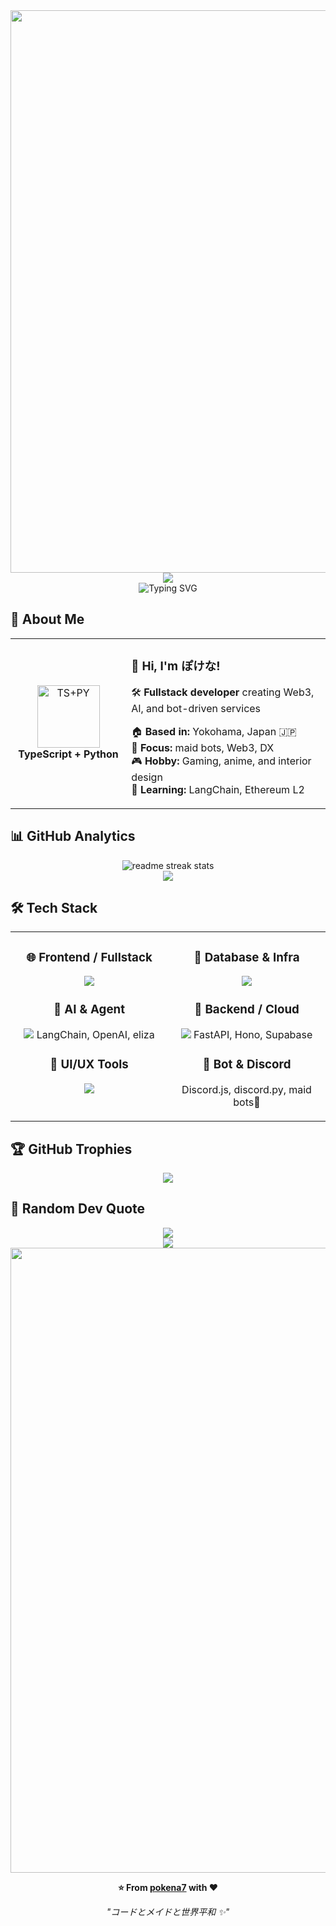 <div align="center">
  <img src="https://user-images.githubusercontent.com/74038190/212284100-561aa473-3905-4a80-b561-0d28506553ee.gif" width="900">
</div>

<div align="center">
  <img src="https://capsule-render.vercel.app/api?type=waving&color=gradient&customColorList=0,2,2,5,30&height=150&section=header&animation=twinkling" />
</div>

<div align="center">
  <img src="https://readme-typing-svg.herokuapp.com?font=Fira+Code&size=32&duration=2800&pause=2000&color=A9FEF7&center=true&vCenter=true&width=600&lines=Hey+there!+I'm+ぽけな+%F0%9F%91%8B;TypeScript+%26+Python+Lover+%E2%9D%A4%EF%B8%8F;Web3+%2B+AI+image+dev+%F0%9F%A7%A0;Always+crafting+maid+bots+%E3%83%A1" alt="Typing SVG" />
</div>

## 🌟 **About Me**

<div align="center">

<table>
<tr>
<td width="200" align="center">
<img src="https://skillicons.dev/icons?i=ts,py" width="100" height="100" alt="TS+PY" />
<br><strong>TypeScript + Python</strong>
</td>
<td width="400" align="left">

### 👋 **Hi, I'm ぽけな!**
🛠️ **Fullstack developer** creating Web3, AI, and bot-driven services  

🏠 **Based in:** Yokohama, Japan 🇯🇵  
🧠 **Focus:** maid bots, Web3, DX  
🎮 **Hobby:** Gaming, anime, and interior design  
🌱 **Learning:** LangChain, Ethereum L2 

</td>
</tr>
</table>

</div>

## 📊 **GitHub Analytics**

<div align="center">
  <img src="https://github-readme-streak-stats.herokuapp.com/?user=pokena7&theme=transparent&border_radius=10&starting_year=2020" alt="readme streak stats" />
</div>

<div align="center">
  <img src="https://github-readme-activity-graph.vercel.app/graph?username=pokena7&custom_title=ぽけな's%20GitHub%20Activity%20Graph&bg_color=0d1117&color=58a6ff&line=58a6ff&point=58a6ff&area=true&hide_border=true" />
</div>

## 🛠️ **Tech Stack**

<table align="center">
<tr>
<td width="50%" align="center" valign="top">

### 🌐  **Frontend / Fullstack**
<img src="https://skillicons.dev/icons?i=nextjs,react,tailwind,ts,js" />

### 🤖  **AI & Agent**
<img src="https://skillicons.dev/icons?i=python" /> LangChain, OpenAI, eliza

### 🎨  **UI/UX Tools**
<img src="https://skillicons.dev/icons?i=figma" />

</td>
<td width="50%" align="center" valign="top">

### 💾  **Database & Infra**
<img src="https://skillicons.dev/icons?i=postgresql,docker,aws" />

### 🔌  **Backend / Cloud**
<img src="https://skillicons.dev/icons?i=nodejs,vercel" /> FastAPI, Hono, Supabase

### 💬  **Bot & Discord**
Discord.js, discord.py, maid bots🧹  

</td>
</tr>
</table>

## 🏆 **GitHub Trophies**

<div align="center">
  <img src="https://github-profile-trophy.vercel.app/?username=pokena7&theme=transparent&no-frame=true&no-bg=false&margin-w=4&column=7&rank=SECRET,SSS,SS,S,AAA,AA,A,B,C&title=Commit,Commits,Issues,PullRequest" />
</div>

## 💭 **Random Dev Quote**

<div align="center">
  <img src="https://quotes-github-readme.vercel.app/api?type=horizontal&theme=transparent" />
</div>

<div align="center">
  <img src="https://capsule-render.vercel.app/api?type=waving&color=gradient&customColorList=0,2,2,5,30&height=120&section=footer&animation=twinkling" />
</div>

<div align="center">
  <img src="https://user-images.githubusercontent.com/74038190/212284115-f47cd8ff-2ffb-4b04-b5bf-4d1c14c0247f.gif" width="1000">
  
  **⭐ From [pokena7](https://github.com/pokena7) with ❤️**
  
  *"コードとメイドと世界平和 ✨"*
</div>


<!-- WALLET-LINKING-BEGIN
{
  "lastUpdated": "2025-07-12T13:02:00.989Z",
  "wallets": [
    {
      "chain": "ethereum",
      "address": "0xE3Ba9817158bd0a935f85cC6ae6dFDaF708886de"
    },
    {
      "chain": "solana",
      "address": "GgdnCxMmCWY5MWFv7R25uG7yFhSdd4YRmGhqeTU8UcAS"
    }
  ]
}
WALLET-LINKING-END -->
